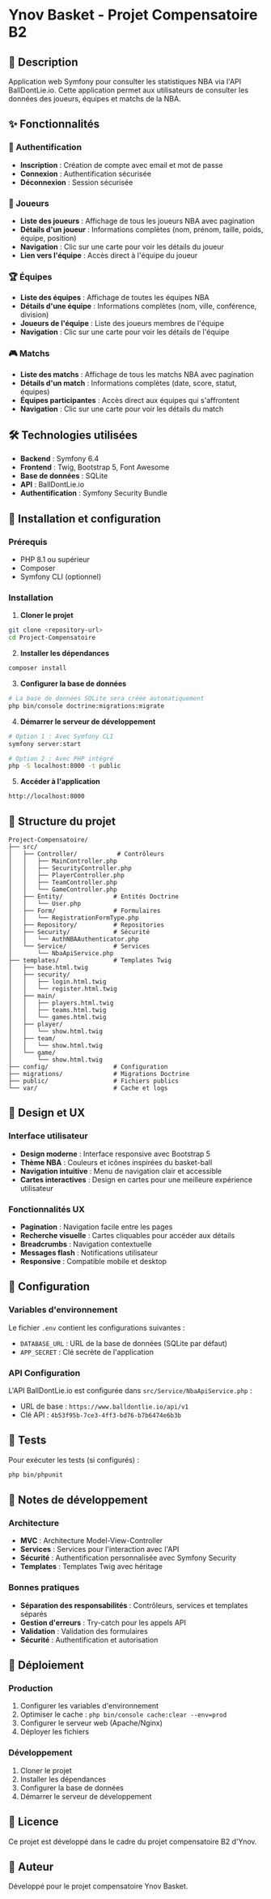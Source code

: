 # Ynov Basket - Projet Compensatoire B2

## 🏀 Description

Application web Symfony pour consulter les statistiques NBA via l'API BallDontLie.io. Cette application permet aux utilisateurs de consulter les données des joueurs, équipes et matchs de la NBA.

## ✨ Fonctionnalités

### 🔐 Authentification
- **Inscription** : Création de compte avec email et mot de passe
- **Connexion** : Authentification sécurisée
- **Déconnexion** : Session sécurisée

### 👥 Joueurs
- **Liste des joueurs** : Affichage de tous les joueurs NBA avec pagination
- **Détails d'un joueur** : Informations complètes (nom, prénom, taille, poids, équipe, position)
- **Navigation** : Clic sur une carte pour voir les détails du joueur
- **Lien vers l'équipe** : Accès direct à l'équipe du joueur

### 🏆 Équipes
- **Liste des équipes** : Affichage de toutes les équipes NBA
- **Détails d'une équipe** : Informations complètes (nom, ville, conférence, division)
- **Joueurs de l'équipe** : Liste des joueurs membres de l'équipe
- **Navigation** : Clic sur une carte pour voir les détails de l'équipe

### 🎮 Matchs
- **Liste des matchs** : Affichage de tous les matchs NBA avec pagination
- **Détails d'un match** : Informations complètes (date, score, statut, équipes)
- **Équipes participantes** : Accès direct aux équipes qui s'affrontent
- **Navigation** : Clic sur une carte pour voir les détails du match

## 🛠️ Technologies utilisées

- **Backend** : Symfony 6.4
- **Frontend** : Twig, Bootstrap 5, Font Awesome
- **Base de données** : SQLite
- **API** : BallDontLie.io
- **Authentification** : Symfony Security Bundle

## 🚀 Installation et configuration

### Prérequis
- PHP 8.1 ou supérieur
- Composer
- Symfony CLI (optionnel)

### Installation

1. **Cloner le projet**
```bash
git clone <repository-url>
cd Project-Compensatoire
```

2. **Installer les dépendances**
```bash
composer install
```

3. **Configurer la base de données**
```bash
# La base de données SQLite sera créée automatiquement
php bin/console doctrine:migrations:migrate
```

4. **Démarrer le serveur de développement**
```bash
# Option 1 : Avec Symfony CLI
symfony server:start

# Option 2 : Avec PHP intégré
php -S localhost:8000 -t public
```

5. **Accéder à l'application**
```
http://localhost:8000
```

## 📁 Structure du projet

```
Project-Compensatoire/
├── src/
│   ├── Controller/           # Contrôleurs
│   │   ├── MainController.php
│   │   ├── SecurityController.php
│   │   ├── PlayerController.php
│   │   ├── TeamController.php
│   │   └── GameController.php
│   ├── Entity/              # Entités Doctrine
│   │   └── User.php
│   ├── Form/                # Formulaires
│   │   └── RegistrationFormType.php
│   ├── Repository/          # Repositories
│   ├── Security/            # Sécurité
│   │   └── AuthNBAAuthenticator.php
│   └── Service/             # Services
│       └── NbaApiService.php
├── templates/               # Templates Twig
│   ├── base.html.twig
│   ├── security/
│   │   ├── login.html.twig
│   │   └── register.html.twig
│   ├── main/
│   │   ├── players.html.twig
│   │   ├── teams.html.twig
│   │   └── games.html.twig
│   ├── player/
│   │   └── show.html.twig
│   ├── team/
│   │   └── show.html.twig
│   └── game/
│       └── show.html.twig
├── config/                  # Configuration
├── migrations/              # Migrations Doctrine
├── public/                  # Fichiers publics
└── var/                     # Cache et logs
```

## 🎨 Design et UX

### Interface utilisateur
- **Design moderne** : Interface responsive avec Bootstrap 5
- **Thème NBA** : Couleurs et icônes inspirées du basket-ball
- **Navigation intuitive** : Menu de navigation clair et accessible
- **Cartes interactives** : Design en cartes pour une meilleure expérience utilisateur

### Fonctionnalités UX
- **Pagination** : Navigation facile entre les pages
- **Recherche visuelle** : Cartes cliquables pour accéder aux détails
- **Breadcrumbs** : Navigation contextuelle
- **Messages flash** : Notifications utilisateur
- **Responsive** : Compatible mobile et desktop

## 🔧 Configuration

### Variables d'environnement
Le fichier `.env` contient les configurations suivantes :
- `DATABASE_URL` : URL de la base de données (SQLite par défaut)
- `APP_SECRET` : Clé secrète de l'application

### API Configuration
L'API BallDontLie.io est configurée dans `src/Service/NbaApiService.php` :
- URL de base : `https://www.balldontlie.io/api/v1`
- Clé API : `4b53f95b-7ce3-4ff3-bd76-b7b6474e6b3b`

## 🧪 Tests

Pour exécuter les tests (si configurés) :
```bash
php bin/phpunit
```

## 📝 Notes de développement

### Architecture
- **MVC** : Architecture Model-View-Controller
- **Services** : Services pour l'interaction avec l'API
- **Sécurité** : Authentification personnalisée avec Symfony Security
- **Templates** : Templates Twig avec héritage

### Bonnes pratiques
- **Séparation des responsabilités** : Contrôleurs, services et templates séparés
- **Gestion d'erreurs** : Try-catch pour les appels API
- **Validation** : Validation des formulaires
- **Sécurité** : Authentification et autorisation

## 🚀 Déploiement

### Production
1. Configurer les variables d'environnement
2. Optimiser le cache : `php bin/console cache:clear --env=prod`
3. Configurer le serveur web (Apache/Nginx)
4. Déployer les fichiers

### Développement
1. Cloner le projet
2. Installer les dépendances
3. Configurer la base de données
4. Démarrer le serveur de développement

## 📄 Licence

Ce projet est développé dans le cadre du projet compensatoire B2 d'Ynov.

## 👥 Auteur

Développé pour le projet compensatoire Ynov Basket.


